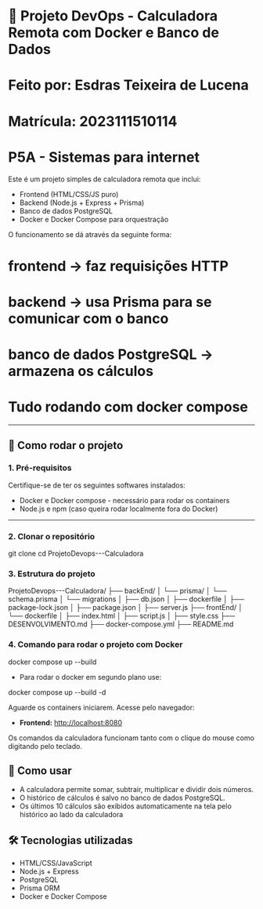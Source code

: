 # 📘 Projeto DevOps - Calculadora Remota com Docker e Banco de Dados
# Feito por: Esdras Teixeira de Lucena
# Matrícula: 2023111510114
# P5A - Sistemas para internet

Este é um projeto simples de calculadora remota que inclui:

- Frontend (HTML/CSS/JS puro)
- Backend (Node.js + Express + Prisma)
- Banco de dados PostgreSQL
- Docker e Docker Compose para orquestração

O funcionamento se dá através da seguinte forma:

# frontend → faz requisições HTTP
# backend → usa Prisma para se comunicar com o banco
# banco de dados PostgreSQL → armazena os cálculos
# Tudo rodando com docker compose

---

## 🚀 Como rodar o projeto

### 1. Pré-requisitos
Certifique-se de ter os seguintes softwares instalados:

- Docker e Docker compose - necessário para rodar os containers
- Node.js e npm (caso queira rodar localmente fora do Docker)

---

### 2. Clonar o repositório

git clone [<url-do-repositorio>](https://github.com/EsdrasLucena/ProjetoDevops---Calculadora.git)
cd ProjetoDevops---Calculadora

### 3. Estrutura do projeto

ProjetoDevops---Calculadora/
├── backEnd/
│   └── prisma/
│       └── schema.prisma
│       └── migrations
│   ├── db.json
│   ├── dockerfile
│   ├── package-lock.json
│   ├── package.json
│   ├── server.js
├── frontEnd/
│   └── dockerfile
│   ├── index.html
│   ├── script.js
│   ├── style.css
├── DESENVOLVIMENTO.md
├── docker-compose.yml
├── README.md


### 4. Comando para rodar o projeto com Docker

docker compose up --build

- Para rodar o docker em segundo plano use:

docker compose up --build -d

Aguarde os containers iniciarem. Acesse pelo navegador:

- **Frontend:** [http://localhost:8080](http://localhost:8080)

Os comandos da calculadora funcionam tanto com o clique do mouse como digitando pelo teclado.

## 🧮 Como usar
- A calculadora permite somar, subtrair, multiplicar e dividir dois números.
- O histórico de cálculos é salvo no banco de dados PostgreSQL.
- Os últimos 10 cálculos são exibidos automaticamente na tela pelo histórico ao lado da calculadora


## 🛠️ Tecnologias utilizadas
- HTML/CSS/JavaScript
- Node.js + Express
- PostgreSQL
- Prisma ORM
- Docker e Docker Compose
